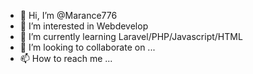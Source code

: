 - 👋 Hi, I’m @Marance776
- 👀 I’m interested in Webdevelop
- 🌱 I’m currently learning Laravel/PHP/Javascript/HTML
- 💞️ I’m looking to collaborate on ...
- 📫 How to reach me ...

<!---
Marance776/Marance776 is a ✨ special ✨ repository because its `README.md` (this file) appears on your GitHub profile.
You can click the Preview link to take a look at your changes.
--->
